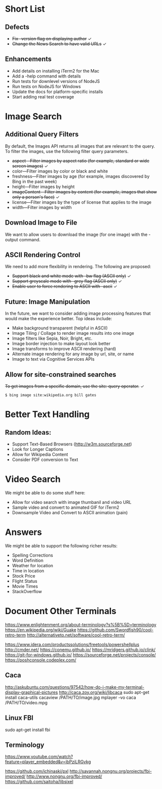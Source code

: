 # Short List
## Defects

- <del>Fix -version flag on displaying author</del> ✓
- <del>Change the News Search to have valid URLs</del> ✓
 

## Enhancements

- Add details on installing iTerm2 for the Mac
- Add a -help command with details
- Run tests for downlevel versions of NodeJS
- Run tests on NodeJS for Windows
- Update the docs for platform-specific installs
- Start adding real test coverage
 

# Image Search
## Additional Query Filters

By default, the Images API returns all images that are relevant to the query. To filter the images, use the following filter query parameters.

- <del>aspect—Filter images by aspect ratio (for example, standard or wide screen images)</del> ✓
- color—Filter images by color or black and white
- freshness—Filter images by age (for example, images discovered by Bing in the past week)
- height—Filter images by height
- <del>imageContent—Filter images by content (for example, images that show only a person's face)</del> ✓
- license—Filter images by the type of license that applies to the image
- width—Filter images by width

## Download Image to File
We want to allow users to download the image (for one image) with the -output <file> command.


## ASCII Rendering Control
We need to add more flexibility in rendering. The following are proposed:

- <del>Support black and white mode with -bw flag (ASCII only)</del> ✓
- <del>Support greyscale mode with -grey flag (ASCII only)</del> ✓
- <del>Enable user to force rendering to ASCII with -ascii</del> ✓ 


## Future: Image Manipulation
In the future, we want to consider adding image processing features that would make the experience better. Top ideas include:

- Make background transparent (helpful in ASCII)
- Image Tiling / Collage to render image results into one image
- Image filters like Sepia, Noir, Bright, etc.
- Image border injection to make layout look better
- Image transforms to improve ASCII rendering (hard)
- Alternate image rendering for any image by url, site, or name
- Image to text via Cognitive Services APIs


## Allow for site-constrained searches
<del>To get images from a specific domain, use the site: query operator.</del> ✓ 

```
$ bing image site:wikipedia.org bill gates
```


# Better Text Handling
## Random Ideas:

- Support Text-Based Browsers (http://w3m.sourceforge.net)
- Look for Longer Captions
- Allow for Wikipedia Content
- Consider PDF conversion to Text


# Video Search
We might be able to do some stuff here:

- Allow for video search with image thumbanil and video URL
- Sample video and convert to animated GIF for iTerm2
- Downsample Video and Convert to ASCII animation (pain)

# Answers
We might be able to support the following richer results:

- Spelling Corrections
- Word Definition
- Weather for location
- Time in location
- Stock Price
- Flight Status
- Movie Times
- StackOverflow

# Document Other Terminals

https://www.enlightenment.org/about-terminology?s%5B%5D=terminology
https://en.wikipedia.org/wiki/Guake
https://github.com/Swordfish90/cool-retro-term
http://alternativeto.net/software/cool-retro-term/

https://www.idera.com/productssolutions/freetools/powershellplus
http://cmder.net/
https://conemu.github.io/
https://mridgers.github.io/clink/
https://git-for-windows.github.io/
https://sourceforge.net/projects/console/
https://poshconsole.codeplex.com/

## Caca
http://askubuntu.com/questions/97542/how-do-i-make-my-terminal-display-graphical-pictures
http://caca.zoy.org/wiki/libcaca
sudo apt-get install caca-utils
cacaview /PATH/TO/image.jpg
mplayer -vo caca /PATH/TO/video.mpg

## Linux FBI
sudo apt-get install fbi

## Terminology
https://www.youtube.com/watch?feature=player_embedded&v=ibPziLRGvkg


https://github.com/ichinaski/pxl
http://savannah.nongnu.org/projects/fbi-improved/
http://www.nongnu.org/fbi-improved/
https://github.com/saitoha/libsixel


